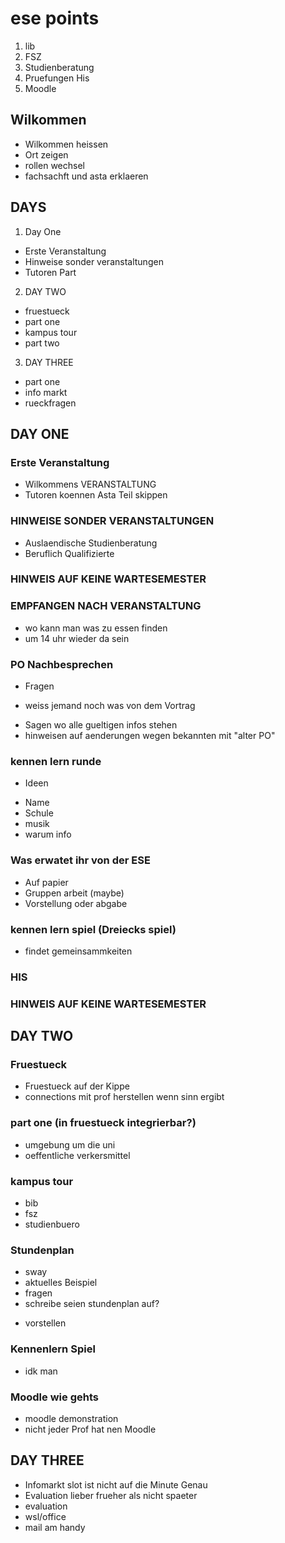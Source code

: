 # ese points
1. lib
2. FSZ
3. Studienberatung
4. Pruefungen His
5. Moodle

## Wilkommen
- Wilkommen heissen
- Ort zeigen
- rollen wechsel
- fachsachft und asta erklaeren

## DAYS
1. Day One
* Erste Veranstaltung
* Hinweise sonder veranstaltungen
* Tutoren Part
2. DAY TWO
* fruestueck
* part one
* kampus tour
* part two
3. DAY THREE
* part one
* info markt
* rueckfragen    

## DAY ONE
### Erste Veranstaltung
- Wilkommens VERANSTALTUNG
- Tutoren koennen Asta Teil skippen    

### HINWEISE SONDER VERANSTALTUNGEN
- Auslaendische Studienberatung
- Beruflich Qualifizierte    

### HINWEIS AUF KEINE WARTESEMESTER   

### EMPFANGEN NACH VERANSTALTUNG
- wo kann man was zu essen finden
- um 14 uhr wieder da sein     

### PO Nachbesprechen
- Fragen
* weiss jemand noch was von dem Vortrag
- Sagen wo alle gueltigen infos stehen
- hinweisen auf aenderungen wegen bekannten mit "alter PO"    

### kennen lern runde
- Ideen
* Name
* Schule
* musik
* warum info    

### Was erwatet ihr von der ESE
- Auf papier
- Gruppen arbeit (maybe)
- Vorstellung oder abgabe    

### kennen lern spiel (Dreiecks spiel)
- findet gemeinsammkeiten  

### HIS    

### HINWEIS AUF KEINE WARTESEMESTER      

## DAY TWO
### Fruestueck
- Fruestueck auf der Kippe
- connections mit prof herstellen wenn sinn ergibt   

### part one (in fruestueck integrierbar?)
- umgebung um die uni
- oeffentliche verkersmittel    

### kampus tour
- bib
- fsz
- studienbuero    

### Stundenplan
- sway    
- aktuelles Beispiel
- fragen 
- schreibe seien stundenplan auf?
* vorstellen     

### Kennenlern Spiel
- idk man    

### Moodle wie gehts
- moodle demonstration
- nicht jeder Prof hat nen Moodle    

## DAY THREE
- Infomarkt slot ist nicht auf die Minute Genau
- Evaluation lieber frueher als nicht spaeter
- evaluation
- wsl/office
- mail am handy
